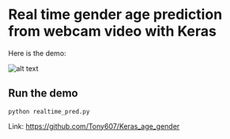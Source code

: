 # Real time gender age prediction from webcam video with Keras

 Here is the demo:
 
![alt text](https://gitcdn.xyz/cdn/Tony607/blog_statics/master/images/face/age_gender_demo.gif "age gender demo")

## Run the demo
```
python realtime_pred.py
```

Link: https://github.com/Tony607/Keras_age_gender